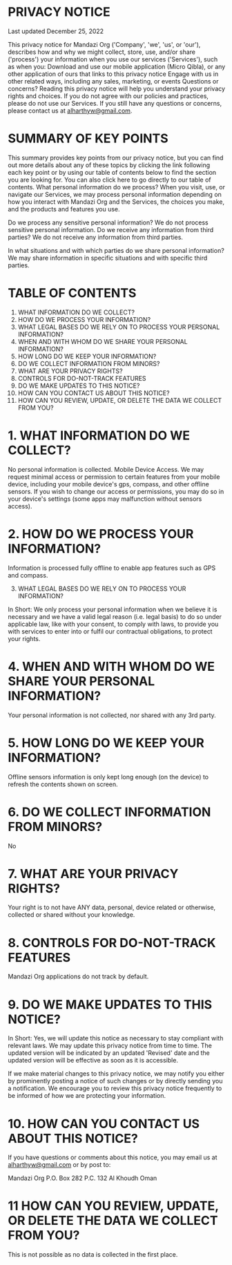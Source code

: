 # PRIVACY NOTICE

Last updated December 25, 2022

This privacy notice for Mandazi Org ('Company', 'we', 'us', or 'our'), describes how and why we might collect, store, use, and/or share ('process') your information when you use our services ('Services'), such as when you: Download and use our mobile application (Micro Qibla), or any other application of ours that links to this privacy notice Engage with us in other related ways, including any sales, marketing, or events Questions or concerns? Reading this privacy notice will help you understand your privacy rights and choices. If you do not agree with our policies and practices, please do not use our Services. If you still have any questions or concerns, please contact us at alharthyw@gmail.com.

# SUMMARY OF KEY POINTS

This summary provides key points from our privacy notice, but you can find out more details about any of these topics by clicking the link following each key point or by using our table of contents below to find the section you are looking for. You can also click here to go directly to our table of contents. What personal information do we process? When you visit, use, or navigate our Services, we may process personal information depending on how you interact with Mandazi Org and the Services, the choices you make, and the products and features you use.

Do we process any sensitive personal information? We do not process sensitive personal information.
Do we receive any information from third parties? We do not receive any information from third parties.

In what situations and with which parties do we share personal information?
We may share information in specific situations and with specific third parties.

# TABLE OF CONTENTS

1. WHAT INFORMATION DO WE COLLECT?
2. HOW DO WE PROCESS YOUR INFORMATION?
3. WHAT LEGAL BASES DO WE RELY ON TO PROCESS YOUR PERSONAL INFORMATION?
4. WHEN AND WITH WHOM DO WE SHARE YOUR PERSONAL INFORMATION?
5. HOW LONG DO WE KEEP YOUR INFORMATION?
6. DO WE COLLECT INFORMATION FROM MINORS?
7. WHAT ARE YOUR PRIVACY RIGHTS?
8. CONTROLS FOR DO-NOT-TRACK FEATURES
9. DO WE MAKE UPDATES TO THIS NOTICE?
10. HOW CAN YOU CONTACT US ABOUT THIS NOTICE?
11. HOW CAN YOU REVIEW, UPDATE, OR DELETE THE DATA WE COLLECT FROM YOU?

# 1. WHAT INFORMATION DO WE COLLECT?

No personal information is collected.
Mobile Device Access. We may request minimal access or permission to certain features from your mobile device, including your mobile device's gps, compass, and other offline sensors. If you wish to change our access or permissions, you may do so in your device's settings (some apps may malfunction without sensors access).

# 2. HOW DO WE PROCESS YOUR INFORMATION?

Information is processed fully offline to enable app features such as GPS and compass.

3. WHAT LEGAL BASES DO WE RELY ON TO PROCESS YOUR INFORMATION?

In Short: We only process your personal information when we believe it is necessary and we have a valid legal reason (i.e. legal basis) to do so under applicable law, like with your consent, to comply with laws, to provide you with services to enter into or fulfil our contractual obligations, to protect your rights.

# 4. WHEN AND WITH WHOM DO WE SHARE YOUR PERSONAL INFORMATION?

Your personal information is not collected, nor shared with any 3rd party.

# 5. HOW LONG DO WE KEEP YOUR INFORMATION?

Offline sensors information is only kept long enough (on the device) to refresh the contents shown on screen.

# 6. DO WE COLLECT INFORMATION FROM MINORS?

No

# 7. WHAT ARE YOUR PRIVACY RIGHTS?

Your right is to not have ANY data, personal, device related or otherwise, collected or shared without your knowledge.

# 8. CONTROLS FOR DO-NOT-TRACK FEATURES

Mandazi Org applications do not track by default.

# 9. DO WE MAKE UPDATES TO THIS NOTICE?
In Short: Yes, we will update this notice as necessary to stay compliant with relevant laws. We may update this privacy notice from time to time. The updated version will be indicated by an updated 'Revised' date and the updated version will be effective as soon as it is accessible.

If we make material changes to this privacy notice, we may notify you either by prominently posting a notice of such changes or by directly sending you a notification. We encourage you to review this privacy notice frequently to be informed of how we are protecting your information.

# 10. HOW CAN YOU CONTACT US ABOUT THIS NOTICE?

If you have questions or comments about this notice, you may email us at alharthyw@gmail.com or by post to:

Mandazi Org
P.O. Box 282
P.C. 132
Al Khoudh
Oman

# 11 HOW CAN YOU REVIEW, UPDATE, OR DELETE THE DATA WE COLLECT FROM YOU?

This is not possible as no data is collected in the first place.
